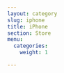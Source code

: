 ```yaml
---
layout: category
slug: iphone
title: iPhone
section: Store
menu:
  categories:
    weight: 1

---
```

